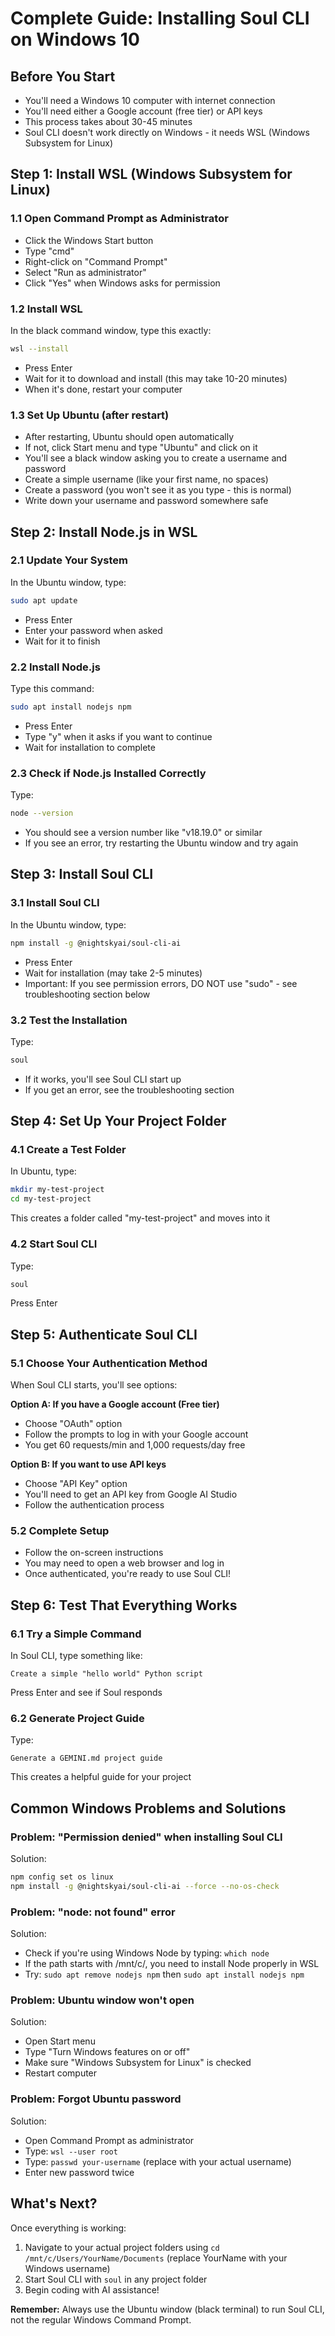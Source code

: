 # Complete Guide: Installing Soul CLI on Windows 10

## Before You Start
- You'll need a Windows 10 computer with internet connection
- You'll need either a Google account (free tier) or API keys
- This process takes about 30-45 minutes
- Soul CLI doesn't work directly on Windows - it needs WSL (Windows Subsystem for Linux)

## Step 1: Install WSL (Windows Subsystem for Linux)

### 1.1 Open Command Prompt as Administrator
- Click the Windows Start button
- Type "cmd"
- Right-click on "Command Prompt"
- Select "Run as administrator"
- Click "Yes" when Windows asks for permission

### 1.2 Install WSL
In the black command window, type this exactly:
```bash
wsl --install
```
- Press Enter
- Wait for it to download and install (this may take 10-20 minutes)
- When it's done, restart your computer

### 1.3 Set Up Ubuntu (after restart)
- After restarting, Ubuntu should open automatically
- If not, click Start menu and type "Ubuntu" and click on it
- You'll see a black window asking you to create a username and password
- Create a simple username (like your first name, no spaces)
- Create a password (you won't see it as you type - this is normal)
- Write down your username and password somewhere safe

## Step 2: Install Node.js in WSL

### 2.1 Update Your System
In the Ubuntu window, type:
```bash
sudo apt update
```
- Press Enter
- Enter your password when asked
- Wait for it to finish

### 2.2 Install Node.js
Type this command:
```bash
sudo apt install nodejs npm
```
- Press Enter
- Type "y" when it asks if you want to continue
- Wait for installation to complete

### 2.3 Check if Node.js Installed Correctly
Type:
```bash
node --version
```
- You should see a version number like "v18.19.0" or similar
- If you see an error, try restarting the Ubuntu window and try again

## Step 3: Install Soul CLI

### 3.1 Install Soul CLI
In the Ubuntu window, type:
```bash
npm install -g @nightskyai/soul-cli-ai
```
- Press Enter
- Wait for installation (may take 2-5 minutes)
- Important: If you see permission errors, DO NOT use "sudo" - see troubleshooting section below

### 3.2 Test the Installation
Type:
```bash
soul
```
- If it works, you'll see Soul CLI start up
- If you get an error, see the troubleshooting section

## Step 4: Set Up Your Project Folder

### 4.1 Create a Test Folder
In Ubuntu, type:
```bash
mkdir my-test-project
cd my-test-project
```
This creates a folder called "my-test-project" and moves into it

### 4.2 Start Soul CLI
Type:
```bash
soul
```
Press Enter

## Step 5: Authenticate Soul CLI

### 5.1 Choose Your Authentication Method

When Soul CLI starts, you'll see options:

**Option A: If you have a Google account (Free tier)**
- Choose "OAuth" option
- Follow the prompts to log in with your Google account
- You get 60 requests/min and 1,000 requests/day free

**Option B: If you want to use API keys**
- Choose "API Key" option
- You'll need to get an API key from Google AI Studio
- Follow the authentication process

### 5.2 Complete Setup
- Follow the on-screen instructions
- You may need to open a web browser and log in
- Once authenticated, you're ready to use Soul CLI!

## Step 6: Test That Everything Works

### 6.1 Try a Simple Command
In Soul CLI, type something like:
```
Create a simple "hello world" Python script
```
Press Enter and see if Soul responds

### 6.2 Generate Project Guide
Type:
```
Generate a GEMINI.md project guide
```
This creates a helpful guide for your project

## Common Windows Problems and Solutions

### Problem: "Permission denied" when installing Soul CLI

Solution:
```bash
npm config set os linux
npm install -g @nightskyai/soul-cli-ai --force --no-os-check
```

### Problem: "node: not found" error

Solution:
- Check if you're using Windows Node by typing: `which node`
- If the path starts with /mnt/c/, you need to install Node properly in WSL
- Try: `sudo apt remove nodejs npm` then `sudo apt install nodejs npm`

### Problem: Ubuntu window won't open

Solution:
- Open Start menu
- Type "Turn Windows features on or off"
- Make sure "Windows Subsystem for Linux" is checked
- Restart computer

### Problem: Forgot Ubuntu password

Solution:
- Open Command Prompt as administrator
- Type: `wsl --user root`
- Type: `passwd your-username` (replace with your actual username)
- Enter new password twice

## What's Next?

Once everything is working:
1. Navigate to your actual project folders using `cd /mnt/c/Users/YourName/Documents` (replace YourName with your Windows username)
2. Start Soul CLI with `soul` in any project folder
3. Begin coding with AI assistance!

**Remember:** Always use the Ubuntu window (black terminal) to run Soul CLI, not the regular Windows Command Prompt.